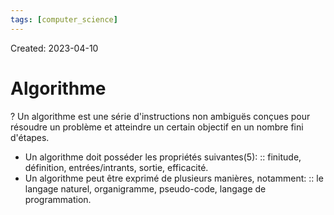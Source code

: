```yaml
---
tags: [computer_science] 
---
```

Created: 2023-04-10

# Algorithme
?
Un algorithme est une série d'instructions non ambiguës conçues pour résoudre un problème et atteindre un certain objectif en un nombre fini d'étapes.

- Un algorithme doit posséder les propriétés suivantes(5): :: finitude, définition, entrées/intrants, sortie, efficacité.
- Un algorithme peut être exprimé de plusieurs manières, notamment: :: le langage naturel, organigramme, pseudo-code, langage de programmation.
